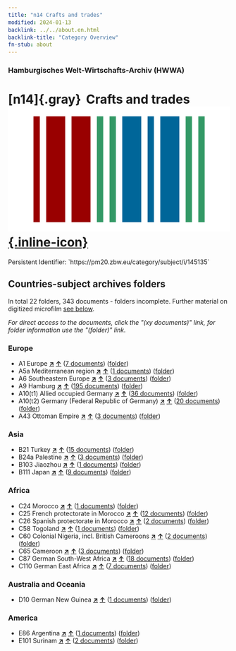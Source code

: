 ```yaml
---
title: "n14 Crafts and trades"
modified: 2024-01-13
backlink: ../../about.en.html
backlink-title: "Category Overview"
fn-stub: about
---
```


### Hamburgisches Welt-Wirtschafts-Archiv (HWWA)

# [n14]{.gray}&#8201; Crafts and trades &#160; [![Wikidata](/images/Wikidata-logo.svg "Wikidata"){.inline-icon}](http://www.wikidata.org/entity/Q99428034)

<div class="hint">Persistent Identifier: `https://pm20.zbw.eu/category/subject/i/145135`</div>







## Countries-subject archives folders







In total 22 folders, 343 documents - folders incomplete. Further material on digitized microfilm [see below](#filmsections).

_For direct access to the documents, click the "(xy documents)" link, for folder information use the "(folder)" link._



### Europe

- A1 Europe [**&nearr;**](../../../geo/i/140892/about.en.html "Europe (all folders)") [**&uarr;**](../../../geo/about.en.html#A1 "Country category system") (<a href="https://pm20.zbw.eu/iiifview/folder/sh/140892,145135" title="about: Europe : Crafts and trades" target="_blank">7 documents</a>) ([folder](../../../../folder/sh/1408xx/140892/1451xx/145135/about.en.html))
- A5a Mediterranean region [**&nearr;**](../../../geo/i/140899/about.en.html "Mediterranean region (all folders)") [**&uarr;**](../../../geo/about.en.html#A5a "Country category system") (<a href="https://pm20.zbw.eu/iiifview/folder/sh/140899,145135" title="about: Mediterranean region : Crafts and trades" target="_blank">1 documents</a>) ([folder](../../../../folder/sh/1408xx/140899/1451xx/145135/about.en.html))
- A6 Southeastern Europe [**&nearr;**](../../../geo/i/140900/about.en.html "Southeastern Europe (all folders)") [**&uarr;**](../../../geo/about.en.html#A6 "Country category system") (<a href="https://pm20.zbw.eu/iiifview/folder/sh/140900,145135" title="about: Southeastern Europe : Crafts and trades" target="_blank">3 documents</a>) ([folder](../../../../folder/sh/1409xx/140900/1451xx/145135/about.en.html))
- A9 Hamburg [**&nearr;**](../../../geo/i/140905/about.en.html "Hamburg (all folders)") [**&uarr;**](../../../geo/about.en.html#A9 "Country category system") (<a href="https://pm20.zbw.eu/iiifview/folder/sh/140905,145135" title="about: Hamburg : Crafts and trades" target="_blank">195 documents</a>) ([folder](../../../../folder/sh/1409xx/140905/1451xx/145135/about.en.html))
- A10(t1) Allied occupied Germany [**&nearr;**](../../../geo/i/187230/about.en.html "Allied occupied Germany (all folders)") [**&uarr;**](../../../geo/about.en.html#A10(t1) "Country category system") (<a href="https://pm20.zbw.eu/iiifview/folder/sh/187230,145135" title="about: Allied occupied Germany : Crafts and trades" target="_blank">36 documents</a>) ([folder](../../../../folder/sh/1872xx/187230/1451xx/145135/about.en.html))
- A10(t2) Germany (Federal Republic of Germany) [**&nearr;**](../../../geo/i/187232/about.en.html "Germany (Federal Republic of Germany) (all folders)") [**&uarr;**](../../../geo/about.en.html#A10(t2) "Country category system") (<a href="https://pm20.zbw.eu/iiifview/folder/sh/187232,145135" title="about: Germany (Federal Republic of Germany) : Crafts and trades" target="_blank">20 documents</a>) ([folder](../../../../folder/sh/1872xx/187232/1451xx/145135/about.en.html))
- A43 Ottoman Empire [**&nearr;**](../../../geo/i/141034/about.en.html "Ottoman Empire (all folders)") [**&uarr;**](../../../geo/about.en.html#A43 "Country category system") (<a href="https://pm20.zbw.eu/iiifview/folder/sh/141034,145135" title="about: Ottoman Empire : Crafts and trades" target="_blank">3 documents</a>) ([folder](../../../../folder/sh/1410xx/141034/1451xx/145135/about.en.html))

### Asia

- B21 Turkey [**&nearr;**](../../../geo/i/141111/about.en.html "Turkey (all folders)") [**&uarr;**](../../../geo/about.en.html#B21 "Country category system") (<a href="https://pm20.zbw.eu/iiifview/folder/sh/141111,145135" title="about: Turkey : Crafts and trades" target="_blank">15 documents</a>) ([folder](../../../../folder/sh/1411xx/141111/1451xx/145135/about.en.html))
- B24a Palestine [**&nearr;**](../../../geo/i/141115/about.en.html "Palestine (all folders)") [**&uarr;**](../../../geo/about.en.html#B24a "Country category system") (<a href="https://pm20.zbw.eu/iiifview/folder/sh/141115,145135" title="about: Palestine : Crafts and trades" target="_blank">3 documents</a>) ([folder](../../../../folder/sh/1411xx/141115/1451xx/145135/about.en.html))
- B103 Jiaozhou [**&nearr;**](../../../geo/i/126163/about.en.html "Jiaozhou (all folders)") [**&uarr;**](../../../geo/about.en.html#B103 "Country category system") (<a href="https://pm20.zbw.eu/iiifview/folder/sh/126163,145135" title="about: Jiaozhou : Crafts and trades" target="_blank">1 documents</a>) ([folder](../../../../folder/sh/1261xx/126163/1451xx/145135/about.en.html))
- B111 Japan [**&nearr;**](../../../geo/i/141272/about.en.html "Japan (all folders)") [**&uarr;**](../../../geo/about.en.html#B111 "Country category system") (<a href="https://pm20.zbw.eu/iiifview/folder/sh/141272,145135" title="about: Japan : Crafts and trades" target="_blank">9 documents</a>) ([folder](../../../../folder/sh/1412xx/141272/1451xx/145135/about.en.html))

### Africa

- C24 Morocco [**&nearr;**](../../../geo/i/141356/about.en.html "Morocco (all folders)") [**&uarr;**](../../../geo/about.en.html#C24 "Country category system") (<a href="https://pm20.zbw.eu/iiifview/folder/sh/141356,145135" title="about: Morocco : Crafts and trades" target="_blank">1 documents</a>) ([folder](../../../../folder/sh/1413xx/141356/1451xx/145135/about.en.html))
- C25 French protectorate in Morocco [**&nearr;**](../../../geo/i/141358/about.en.html "French protectorate in Morocco (all folders)") [**&uarr;**](../../../geo/about.en.html#C25 "Country category system") (<a href="https://pm20.zbw.eu/iiifview/folder/sh/141358,145135" title="about: French protectorate in Morocco : Crafts and trades" target="_blank">12 documents</a>) ([folder](../../../../folder/sh/1413xx/141358/1451xx/145135/about.en.html))
- C26 Spanish protectorate in Morocco [**&nearr;**](../../../geo/i/141359/about.en.html "Spanish protectorate in Morocco (all folders)") [**&uarr;**](../../../geo/about.en.html#C26 "Country category system") (<a href="https://pm20.zbw.eu/iiifview/folder/sh/141359,145135" title="about: Spanish protectorate in Morocco : Crafts and trades" target="_blank">2 documents</a>) ([folder](../../../../folder/sh/1413xx/141359/1451xx/145135/about.en.html))
- C58 Togoland [**&nearr;**](../../../geo/i/141408/about.en.html "Togoland (all folders)") [**&uarr;**](../../../geo/about.en.html#C58 "Country category system") (<a href="https://pm20.zbw.eu/iiifview/folder/sh/141408,145135" title="about: Togoland : Crafts and trades" target="_blank">1 documents</a>) ([folder](../../../../folder/sh/1414xx/141408/1451xx/145135/about.en.html))
- C60 Colonial Nigeria, incl. British Cameroons [**&nearr;**](../../../geo/i/141409/about.en.html "Colonial Nigeria, incl. British Cameroons (all folders)") [**&uarr;**](../../../geo/about.en.html#C60 "Country category system") (<a href="https://pm20.zbw.eu/iiifview/folder/sh/141409,145135" title="about: Colonial Nigeria, incl. British Cameroons : Crafts and trades" target="_blank">2 documents</a>) ([folder](../../../../folder/sh/1414xx/141409/1451xx/145135/about.en.html))
- C65 Cameroon [**&nearr;**](../../../geo/i/141410/about.en.html "Cameroon (all folders)") [**&uarr;**](../../../geo/about.en.html#C65 "Country category system") (<a href="https://pm20.zbw.eu/iiifview/folder/sh/141410,145135" title="about: Cameroon : Crafts and trades" target="_blank">3 documents</a>) ([folder](../../../../folder/sh/1414xx/141410/1451xx/145135/about.en.html))
- C87 German South-West Africa [**&nearr;**](../../../geo/i/141450/about.en.html "German South-West Africa (all folders)") [**&uarr;**](../../../geo/about.en.html#C87 "Country category system") (<a href="https://pm20.zbw.eu/iiifview/folder/sh/141450,145135" title="about: German South-West Africa : Crafts and trades" target="_blank">18 documents</a>) ([folder](../../../../folder/sh/1414xx/141450/1451xx/145135/about.en.html))
- C110 German East Africa [**&nearr;**](../../../geo/i/141471/about.en.html "German East Africa (all folders)") [**&uarr;**](../../../geo/about.en.html#C110 "Country category system") (<a href="https://pm20.zbw.eu/iiifview/folder/sh/141471,145135" title="about: German East Africa : Crafts and trades" target="_blank">7 documents</a>) ([folder](../../../../folder/sh/1414xx/141471/1451xx/145135/about.en.html))

### Australia and Oceania

- D10 German New Guinea [**&nearr;**](../../../geo/i/141601/about.en.html "German New Guinea (all folders)") [**&uarr;**](../../../geo/about.en.html#D10 "Country category system") (<a href="https://pm20.zbw.eu/iiifview/folder/sh/141601,145135" title="about: German New Guinea : Crafts and trades" target="_blank">1 documents</a>) ([folder](../../../../folder/sh/1416xx/141601/1451xx/145135/about.en.html))

### America

- E86 Argentina [**&nearr;**](../../../geo/i/141692/about.en.html "Argentina (all folders)") [**&uarr;**](../../../geo/about.en.html#E86 "Country category system") (<a href="https://pm20.zbw.eu/iiifview/folder/sh/141692,145135" title="about: Argentina : Crafts and trades" target="_blank">1 documents</a>) ([folder](../../../../folder/sh/1416xx/141692/1451xx/145135/about.en.html))
- E101 Surinam [**&nearr;**](../../../geo/i/141699/about.en.html "Surinam (all folders)") [**&uarr;**](../../../geo/about.en.html#E101 "Country category system") (<a href="https://pm20.zbw.eu/iiifview/folder/sh/141699,145135" title="about: Surinam : Crafts and trades" target="_blank">2 documents</a>) ([folder](../../../../folder/sh/1416xx/141699/1451xx/145135/about.en.html))



<a id="filmsections" />













